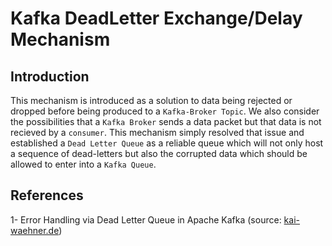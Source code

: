 # Kafka DeadLetter Exchange/Delay Mechanism

## Introduction
This mechanism is introduced as a solution to data being rejected or dropped before being produced to a `Kafka-Broker Topic`.
We also consider the possibilities that a `Kafka Broker` sends a data packet but that data is not recieved by a `consumer`.
This mechanism simply resolved that issue and established a `Dead Letter Queue` as a reliable queue which will not only host a sequence of dead-letters but also the corrupted data which should be allowed to enter into a `Kafka Queue`.

## References
1- Error Handling via Dead Letter Queue in Apache Kafka (source: [kai-waehner.de](https://www.kai-waehner.de/blog/2022/05/30/error-handling-via-dead-letter-queue-in-apache-kafka/))